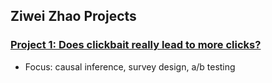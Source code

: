 ## Ziwei Zhao Projects

### [Project 1: Does clickbait really lead to more clicks?](https://github.com/ziwei-z/w241-final-project)

- Focus: causal inference, survey design, a/b testing

